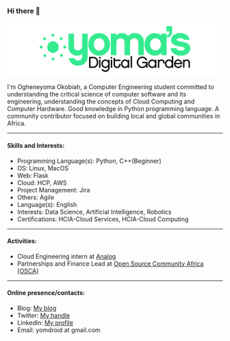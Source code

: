 ### Hi there 👋

![ ](yomsocial.png)


I'm Ogheneyoma Okobiah, a Computer Engineering student committed to understanding the critical science of computer software and its engineering, understanding the concepts of Cloud Computing and Computer Hardware. Good knowledge in Python programming language. A community contributor focused on building local and global communities in Africa.

---
#### Skills and Interests:
- Programming Language(s): Python, C++(Beginner)
- OS: Linux, MacOS
- Web: Flask
- Cloud: HCP, AWS
- Project Management: Jira
- Others: Agile
- Language(s): English
- Interests: Data Science, Artificial Intelligence, Robotics
- Certifications: HCIA-Cloud Services, HCIA-Cloud Computing

---
#### Activities:
- Cloud Engineering intern at [Analog](https://analogteams.com)
- Partnerships and Finance Lead at [Open Source Community Africa (OSCA)](https://oscafrica.org)
---

#### Online presence/contacts:
- Blog: [My blog](www.yomaokobiah.com)
- Twitter: [My handle](https://twitter.com/yomdroid)
- LinkedIn: [My profile](https://www.linkedin.com/in/ogheneyoma-okobiah/)
- Email: yomdroid at gmail.com


<!--
**Yomdroid/Yomdroid** is a ✨ _special_ ✨ repository because its `README.md` (this file) appears on your GitHub profile.

Here are some ideas to get you started:

- 🔭 I’m currently working on ...
- 🌱 I’m currently learning ...
- 👯 I’m looking to collaborate on ...
- 🤔 I’m looking for help with ...
- 💬 Ask me about ...
- 📫 How to reach me: ...
- 😄 Pronouns: ...
- ⚡ Fun fact: ...
-->
